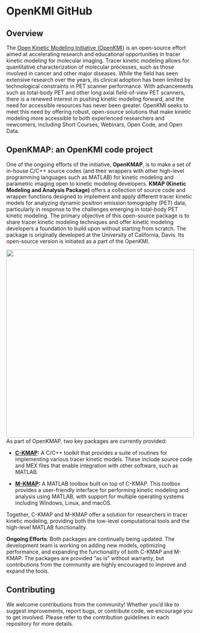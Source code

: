 # OpenKMI GitHub

## Overview
The [Open Kinetic Modeling Initiative (OpenKMI)](https://www.openkmi.org/) is an open-source effort aimed at accelerating research and educational opportunities in tracer kinetic modeling for molecular imaging. Tracer kinetic modeling allows for quantitative characterization of molecular processes, such as those involved in cancer and other major diseases. While the field has seen extensive research over the years, its clinical adoption has been limited by technological constraints in PET scanner performance. With advancements such as total-body PET and other long axial field-of-view PET scanners, there is a renewed interest in pushing kinetic modeling forward, and the need for accessible resources has never been greater. OpenKMI seeks to meet this need by offering robust, open-source solutions that make kinetic modeling more accessible to both experienced researchers and newcomers, including Short Courses, Webinars, Open Code, and Open Data. 

## OpenKMAP: an OpenKMI code project

One of the ongoing efforts of the initiative, **OpenKMAP**, is to make a set of in-house C/C++ source codes (and their wrappers with other high-level programming languages such as MATLAB) for kinetic modeling and parametric imaging open to kinetic modeling developers. **KMAP (Kinetic Modeling and Analysis Package)** offers a collection of source code and wrapper functions designed to implement and apply different tracer kinetic models for analyzing dynamic positron emission tomography (PET) data, particularly in response to the challenges emerging in total-body PET kinetic modeling. The primary objective of this open-source package is to share tracer kinetic modeling techniques and offer kinetic modeling developers a foundation to build upon without starting from scratch. The package is originally developed at the University of California, Davis. Its open-source version is initiated as a part of the OpenKMI. 

<img align="left" src="https://github.com/user-attachments/assets/dc93ccfc-7ab0-4cde-b3f4-aeabd3562033" width="500" >

As part of OpenKMAP, two key packages are currently provided:

- **[C-KMAP](https://github.com/OpenKMI/C-KMAP):** A C/C++ toolkit that provides a suite of routines for implementing various tracer kinetic models. These include source code and MEX files that enable integration with other software, such as MATLAB.
  
- **[M-KMAP](https://github.com/OpenKMI/M-KMAP):** A MATLAB toolbox built on top of C-KMAP. This toolbox provides a user-friendly interface for performing kinetic modeling and analysis using MATLAB, with support for multiple operating systems including Windows, Linux, and macOS.

Together, C-KMAP and M-KMAP offer a solution for researchers in tracer kinetic modeling, providing both the low-level computational tools and the high-level MATLAB functionality.

**Ongoing Efforts**: Both packages are continually being updated. The development team is working on adding new models, optimizing performance, and expanding the functionality of both C-KMAP and M-KMAP. The packages are provided “as is” without warranty, but contributions from the community are highly encouraged to improve and expand the tools.

## Contributing
We welcome contributions from the community! Whether you’d like to suggest improvements, report bugs, or contribute code, we encourage you to get involved. Please refer to the contribution guidelines in each repository for more details.

